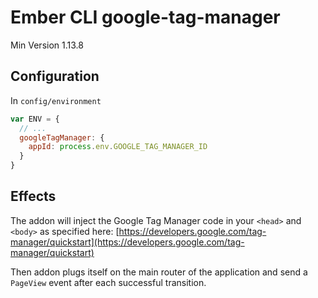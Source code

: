 # Ember CLI google-tag-manager

Min Version 1.13.8

## Configuration

In `config/environment`

```javascript
var ENV = {
  // ...
  googleTagManager: {
    appId: process.env.GOOGLE_TAG_MANAGER_ID
  }
}
```

## Effects

The addon will inject the Google Tag Manager code in your `<head>` and `<body>`
as specified here:
[https://developers.google.com/tag-manager/quickstart](https://developers.google.com/tag-manager/quickstart)

Then addon plugs itself on the main router of the application and send a
`PageView` event after each successful transition.
